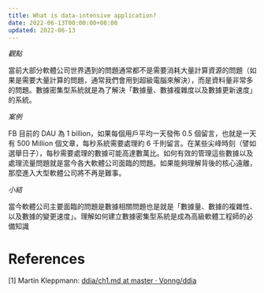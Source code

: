 ```yaml
---
title: What is data-intensive application?
date: 2022-06-13T00:00:00+08:00
updated: 2022-06-13
---
```


*觀點*

當前大部分軟體公司世界遇到的問題通常都不是需要消耗大量計算資源的問題（如果是需要大量計算的問題，通常我們會用到超級電腦來解決），而是資料量非常多的問題。數據密集型系統就是為了解決「數據量、數據複雜度以及數據更新速度」的系統。

*案例*

FB 目前的 DAU 為 1 billion，如果每個用戶平均一天發佈 0.5 個留言，也就是一天有 500 Million 個文章，每秒系統需要處理約 6 千則留言。在某些尖峰時刻（譬如選舉日子），每秒需要處理的數據可能高達數萬比。如何有效的管理這些數據以及處理流量問題就是當今各大軟體公司面臨的問題。如果能夠理解背後的核心遠離，那麼進入大型軟體公司將不再是難事。

*小結*

當今軟體公司主要面臨的問題是數據相關問題也是就是「數據量、數據的複雜性、以及數據的變更速度」。理解如何建立數據密集型系統是成為高級軟體工程師的必備知識

# References

[1] Martin Kleppmann: [ddia/ch1.md at master · Vonng/ddia](https://github.com/Vonng/ddia/blob/master/ch1.md?fbclid=IwAR2PNRnpakVo2kU2glP7AZNH5ycgJbsysfMXl4LEzzBbBRAUXBXwqjBmM0-U)
